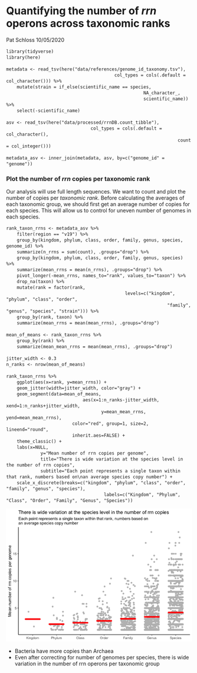 Quantifying the number of *rrn* operons across taxonomic ranks
================
Pat Schloss
10/05/2020

    library(tidyverse)
    library(here)

    metadata <- read_tsv(here("data/references/genome_id_taxonomy.tsv"),
                                             col_types = cols(.default = col_character())) %>%
        mutate(strain = if_else(scientific_name == species,
                                                        NA_character_,
                                                        scientific_name)) %>%
        select(-scientific_name)

    asv <- read_tsv(here("data/processed/rrnDB.count_tibble"),
                                    col_types = cols(.default = col_character(),
                                                                     count = col_integer()))

    metadata_asv <- inner_join(metadata, asv, by=c("genome_id" = "genome"))

### Plot the number of *rrn* copies per taxonomic rank

Our analysis will use full length sequences. We want to count and plot
the number of copies per *taxonomic rank*. Before calculating the
averages of each taxonomic group, we should first get an average number
of copies for each species. This will allow us to control for uneven
number of genomes in each species.

    rank_taxon_rrns <- metadata_asv %>%
        filter(region == "v19") %>%
        group_by(kingdom, phylum, class, order, family, genus, species, genome_id) %>%
        summarize(n_rrns = sum(count), .groups="drop") %>% 
        group_by(kingdom, phylum, class, order, family, genus, species) %>%
        summarize(mean_rrns = mean(n_rrns), .groups="drop") %>% 
        pivot_longer(-mean_rrns, names_to="rank", values_to="taxon") %>%
        drop_na(taxon) %>%
        mutate(rank = factor(rank,
                                                 levels=c("kingdom", "phylum", "class", "order",
                                                                 "family", "genus", "species", "strain"))) %>%
        group_by(rank, taxon) %>%
        summarize(mean_rrns = mean(mean_rrns), .groups="drop")

    mean_of_means <- rank_taxon_rrns %>%
        group_by(rank) %>%
        summarize(mean_mean_rrns = mean(mean_rrns), .groups="drop")

    jitter_width <- 0.3
    n_ranks <- nrow(mean_of_means) 
        
    rank_taxon_rrns %>%
        ggplot(aes(x=rank, y=mean_rrns)) + 
        geom_jitter(width=jitter_width, color="gray") +
        geom_segment(data=mean_of_means,
                                 aes(x=1:n_ranks-jitter_width, xend=1:n_ranks+jitter_width,
                                        y=mean_mean_rrns, yend=mean_mean_rrns),
                             color="red", group=1, size=2, lineend="round",
                             inherit.aes=FALSE) + 
        theme_classic() +
        labs(x=NULL, 
                 y="Mean number of rrn copies per genome",
                 title="There is wide variation at the species level in the number of rrn copies",
                 subtitle="Each point represents a single taxon within that rank, numbers based on\nan average species copy number") +
        scale_x_discrete(breaks=c("kingdom", "phylum", "class", "order", "family", "genus", "species"),
                                         labels=c("Kingdom", "Phylum", "Class", "Order", "Family", "Genus", "Species"))

![](2020-10-05-rrn-copy-number_files/figure-gfm/unnamed-chunk-2-1.png)<!-- -->

-   Bacteria have more copies than Archaea
-   Even after correcting for number of genomes per species, there is
    wide variation in the number of rrn operons per taxonomic group

